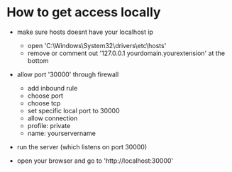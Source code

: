 # How to get access locally

- make sure hosts doesnt have your localhost ip
	- open 'C:\Windows\System32\drivers\etc\hosts'
	- remove or comment out '127.0.0.1   yourdomain.yourextension' at the bottom

- allow port '30000' through firewall
	- add inbound rule
	- choose port
	- choose tcp
	- set specific local port to 30000
	- allow connection
	- profile: private
	- name: yourservername
- run the server (which listens on port 30000)
- open your browser and go to 'http://localhost:30000'
